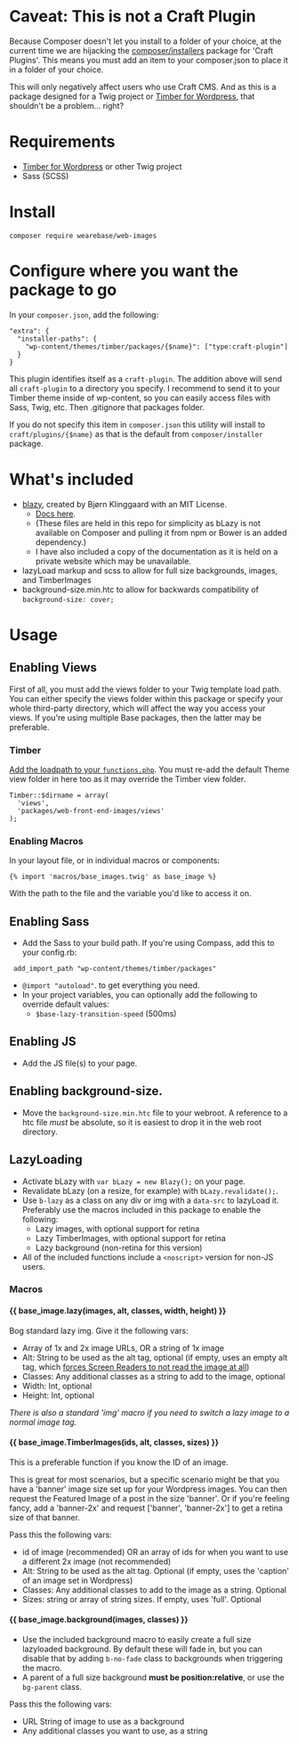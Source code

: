 # Caveat: This is not a Craft Plugin
Because Composer doesn't let you install to a folder of your choice, at the current time we are hijacking the [composer/installers](https://github.com/composer/installers) package for 'Craft Plugins'. This means you must add an item to your composer.json to place it in a folder of your choice.

This will only negatively affect users who use Craft CMS. And as this is a package designed for a Twig project or [Timber for Wordpress](https://github.com/jarednova/timber), that shouldn't be a problem... right?

# Requirements
* [Timber for Wordpress](https://github.com/jarednova/timber) or other Twig project
* Sass (SCSS)


# Install
`composer require wearebase/web-images`

# Configure where you want the package to go
In your `composer.json`, add the following:

```
"extra": {
  "installer-paths": {
    "wp-content/themes/timber/packages/{$name}": ["type:craft-plugin"]
  }
}
```

This plugin identifies itself as a `craft-plugin`. The addition above will send all `craft-plugin` to a directory you specify. I recommend to send it to your Timber theme inside of wp-content, so you can easily access files with Sass, Twig, etc. Then .gitignore that packages folder.

If you do not specify this item in `composer.json` this utility will install to `craft/plugins/{$name}` as that is the default from `composer/installer` package.

# What's included

* [blazy](http://dinbror.dk/blog/blazy/), created by Bjørn Klinggaard with an MIT License.
    * [Docs here](http://dinbror.dk/blog/blazy/).
    * (These files are held in this repo for simplicity as bLazy is not available on Composer and pulling it from npm or Bower is an added dependency.)
    * I have also included a copy of the documentation as it is held on a private website which may be unavailable.
* lazyLoad markup and scss to allow for full size backgrounds, images, and TimberImages
* background-size.min.htc to allow for backwards compatibility of `background-size: cover;`

# Usage

## Enabling Views
First of all, you must add the views folder to your Twig template load path. You can either specify the views folder within this package or specify your whole third-party directory, which will affect the way you access your views. If you're using multiple Base packages, then the latter may be preferable.

### Timber
[Add the loadpath to your `functions.php`](https://github.com/jarednova/timber/wiki/Configure-template-locations#changing-the-default-folder-for-twig-files). You must re-add the default Theme view folder in here too as it may override the Timber view folder.

```
Timber::$dirname = array(
  'views',
  'packages/web-front-end-images/views'
);
```

### Enabling Macros
In your layout file, or in individual macros or components:

`{% import 'macros/base_images.twig' as base_image %}`

With the path to the file and the variable you'd like to access it on.

## Enabling Sass
* Add the Sass to your build path. If you're using Compass, add this to your config.rb:

```
 add_import_path "wp-content/themes/timber/packages"
```

* `@import "autoload"`. to get everything you need.
* In your project variables, you can optionally add the following to override default values:
    * `$base-lazy-transition-speed` (500ms)

## Enabling JS
* Add the JS file(s) to your page.

## Enabling background-size.
* Move the `background-size.min.htc` file to your webroot. A reference to a htc file *must* be absolute, so it is easiest to drop it in the web root directory.

## LazyLoading
* Activate bLazy with `var bLazy = new Blazy();` on your page.
* Revalidate bLazy (on a resize, for example) with `bLazy.revalidate();`.
* Use `b-lazy` as a class on any div or img with a `data-src` to lazyLoad it. Preferably use the macros included in this package to enable the following:
    * Lazy images, with optional support for retina
    * Lazy TimberImages, with optional support for retina
    * Lazy background (non-retina for this version)
* All of the included functions include a `<noscript>` version for non-JS users.

### Macros
#### {{ base_image.lazy(images, alt, classes, width, height) }}
Bog standard lazy img. Give it the following vars:

* Array of 1x and 2x image URLs, OR a string of 1x image
* Alt: String to be used as the alt tag, optional (if empty, uses an empty alt tag, which [forces Screen Readers to not read the image at all](http://osric.com/chris/accidental-developer/2012/01/when-should-alt-text-be-blank/))
* Classes: Any additional classes as a string to add to the image, optional
* Width: Int, optional
* Height: Int, optional

*There is also a standard 'img' macro if you need to switch a lazy image to a normal image tag.*

#### {{ base_image.TimberImages(ids, alt, classes, sizes) }}
This is a preferable function if you know the ID of an image.

This is great for most scenarios, but a specific scenario might be that you have a 'banner' image size set up for your Wordpress images. You can then request the Featured Image of a post in the size 'banner'. Or if you're feeling fancy, add a 'banner-2x' and request ['banner', 'banner-2x'] to get a retina size of that banner.

Pass this the following vars:

* id of image (recommended) OR an array of ids for when you want to use a different 2x image (not recommended)
* Alt: String to be used as the alt tag. Optional (if empty, uses the 'caption' of an image set in Wordpress)
* Classes: Any additional classes to add to the image as a string. Optional
* Sizes: string or array of string sizes. If empty, uses 'full'. Optional

#### {{ base_image.background(images, classes) }}
* Use the included background macro to easily create a full size lazyloaded background. By default these will fade in, but you can disable that by adding `b-no-fade` class to backgrounds when triggering the macro.
* A parent of a full size background **must be position:relative**, or use the `bg-parent` class.

Pass this the following vars:

* URL String of image to use as a background
* Any additional classes you want to use, as a string
